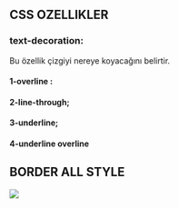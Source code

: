 ## CSS OZELLIKLER <br>
### text-decoration:
Bu özellik çizgiyi nereye koyacağını belirtir.<br>
#### 1-overline :
#### 2-line-through;
#### 3-underline;
#### 4-underline overline
## BORDER ALL STYLE
![](https://www.w3.org/TR/css-backgrounds-3/images/borderstyles.png)

